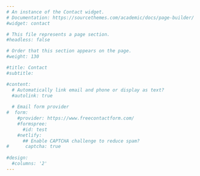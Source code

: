 ```yaml
---
# An instance of the Contact widget.
# Documentation: https://sourcethemes.com/academic/docs/page-builder/
#widget: contact

# This file represents a page section.
#headless: false

# Order that this section appears on the page.
#weight: 130

#title: Contact
#subtitle:

#content:
  # Automatically link email and phone or display as text?
  #autolink: true
  
  # Email form provider
#  form:
    #provider: https://www.freecontactform.com/
    #formspree:
      #id: test
    #netlify:
      ## Enable CAPTCHA challenge to reduce spam?
#      captcha: true
  
#design:
  #columns: '2'
---
```

